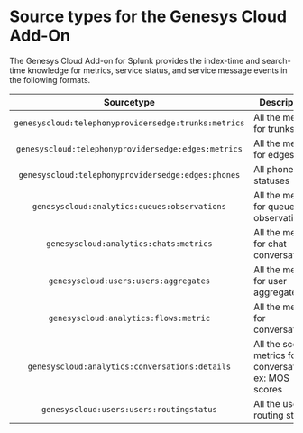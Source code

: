 # Source types for the Genesys Cloud Add-On

The Genesys Cloud Add-on for Splunk provides the index-time and search-time knowledge for metrics, service status, and service message events in the following formats.

| Sourcetype | Description |
|:---:|---|
| `genesyscloud:telephonyprovidersedge:trunks:metrics` | All the metrics for trunks |
| `genesyscloud:telephonyprovidersedge:edges:metrics`  | All the metrics for edges  |
| `genesyscloud:telephonyprovidersedge:edges:phones`  | All phones statuses  |
| `genesyscloud:analytics:queues:observations` | All the metrics for queue observations |
| `genesyscloud:analytics:chats:metrics` | All the metrics for chat conversations |
| `genesyscloud:users:users:aggregates` | All the metrics for user aggregates |
| `genesyscloud:analytics:flows:metric` | All the metrics for conversations |
| `genesyscloud:analytics:conversations:details` | All the score metrics for conversations, ex: MOS scores |
| `genesyscloud:users:users:routingstatus` | All the user routing status |

